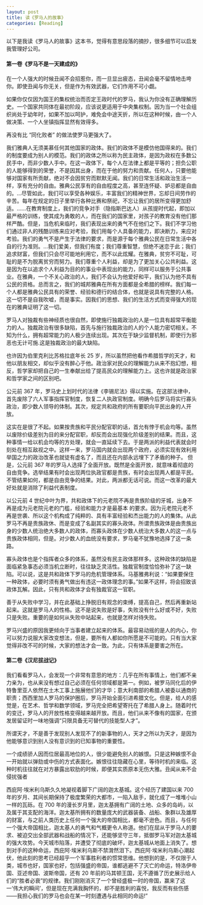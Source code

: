 ```yaml
---
layout: post
title: 读《罗马人的故事》
categories: [Reading]
---
```


以下是我读《罗马人的故事》这本书，觉得有意思段落的摘抄，很多细节可以启发我管理好公司。

#### 第一卷《罗马不是一天建成的》

在一个人强大的时候丑闻不会招惹你，而一旦显出疲态，丑闻会毫不留情地击垮你。即使丑闻与你无关，但是作为有效武器，它们作用不可小觑。

如果你仅仅因为国王的集权统治而否定王政时代的罗马，我认为你没有正确理解历史。一个国家共同体在最初阶段，应该说更适用于中央集权制。因为当一个社会组织尚处于幼年时，如果不加以呵护，难免会中途天折，所以在这种时候，由一个人做决策、一个人坐镇指挥显然有效得多。

再没有比 “同化败者” 的做法使罗马更强大了。

我们雅典人无须美慕任何其他国家的政体。我们的政体不是模仿他国得来的。我们的制度要成为别人的模范。我们的政体之所以称为民主政体，是因为政权在多数公民手中，而非少数人手中。在这一政体下，每个人在法律上都是平等的；担负公职的人能够得到的荣誉，不是因其出身，而在于他的努力和贡献。任何人，只要他能够对国家有所贡献，绝对不会因贫穷而默默无闻。我们的日常生活和政治生活一样，享有充分的自由。雅典公民享有的自由程度之高，甚至连怀疑、妒忌都是自由的。…尽管如此，我们可以享受各种娱乐，丰富我们的精神世界，忘却日间劳作的辛苦。每年在规定的日子里举行各种比赛和祭祀，不忘让我们的居所变得更加舒适。……在教育制度上，我们的竞争对手（隐指斯巴达人）从孩提时代起，即加以最严格的训练，使其成为勇敢的人，而在我们的国家里，对孩子的教育没有他们那样严酷。但是，当危机来临时，我们表现出来的勇气不在他们之下。我们不学习他们通过非人的残酷训练来应对考验，我们用每个人具备的能力，即决断力，来应对考验。我们的勇气不是产生于法律的要求，而是源于每个雅典公民在日常生活中各自的行为准则。…我们爱美，但我们有度；我们尊重智慧，但绝不迷恋于此；我们追求财富，但我们只会尽可能地利用它，而不以此炫耀。在雅典，贫穷不可耻，可耻的是不为脱离贫穷而努力。我们尊重个人利益，却是为了更加关心公共利益。这是因为在以追求个人利益为目的的事业中表现出的能力，同样可以服务于公共事业。在雅典，一个不关心政治的人，我们不会认为他爱好和平，我们认为他不具有公民的资格。总而言之，我们的城邦雅典在所有方面都是全希腊的榜样。我们每一个人都是雅典公民具有的荣誉、经验和德行的结合体，也就是说具有完整的人格。
这一切不是自我吹嘘，而是事实。因我们的思想、我们的生活方式而变得强大的现在的雅典证明了这一切。

罗马人对独裁有些神经质也很自然，即使施行独裁政治的人是一位具有超常平衡能力的人。独裁政治有很多缺陷，首先与施行独裁政治的人的个人能力密切相关。不知为什么，拥有超常能力的人极少连续出现。其次在于缺少监督机制，即使行为邪恶也无计可施.这是独裁政治的最大缺陷。

也许因为伯里克利比苏格拉底年长 25 岁，所以虽然把他看作希腊哲学的天才，和他以朋友相交，却似乎没有醉心于他。政治家对民众的理解能力从来不抱幻想，相反，哲学家却把自己的一生奉献出给了提高民众的理解能力上。这也许就是政治家和哲学家之间的区别吧。

公元前 367 年，罗马史上划时代的法律《李锡尼法》得以实施。在这部法律中，首先废除了六人军事指挥官制度，恢复二人执政官制度。明确今后罗马将实行寡头政治，即少数人领导的体制。其次，规定共和政府的所有要职向平民出身的人开放。

这实在是很了不起。如果按贵族和平民分配官职的话，首允有悖于机会均等。虽然以废除价级差别为目的来分配官职，却反而会出现强化阶级差别的结果。而且，这种事情一给以机会均等的方处理，就会一直延续下去。于是两派的利益代表就会时刻处在相互敌视之中。这样一来，罗马国内就会出现两个政府，必须实现有效利用举国之力的政治改革也就徒有虚名了，而且还在内部永远埋下了矛盾的种子。
但是，公元前 367 年的罗马人选择了全面开放。既然是全面开放，就意味着彻底的自由竞争。选举结果有时会出现两位执政官都是贵族，有时会出现两人都是平民。不管结果如何，都是自由竞争的结果。对此，两派都无话可说。而这一改革的最大好处就是消除了利益代表制度。

以公元前 4 世纪中叶为界，共和政体下的元老院不再是贵族阶级的牙城，出身不再是成为元老院元老的门槛，经验和能力才是最基本
的要求。因为元老院元老不再是世袭、所以这个机构成了纯粹的、具有丰富经验和杰出能力的人的集体。从此罗马不再是贵族政休、而是变成了名副其实的寡头政体。所谓贵族政体是由贵族出身的少数人统治绝大多数人的政体，而寡头政体在少数人统治大多数人的这一点与贵族政体相同，但是。对少数人的血统没有要求，罗马毫不犹豫地选择了这一条路。

寡头政体也是个指挥者众多的体系，虽然没有民主政体那样多。这种政体的缺陷是面临紧急事态必须当机立断时，往往缺乏灵活性。独裁官制度恰恰弥补了这一缺陷。可以说，这是共和政体下罗马的危机管理体系。马基雅弗利说：“如果要保住一种政体，必要时须有勇气做出有违这一政体理念的事。”如果不这样，将会招致该政体瓦解。因此，只有共和政体才会有独裁官这一官职。

善于从失败中学习，并在此基础上挣脱旧有观念的束缚，提高自己，然后再重新站起来。这就是罗马人的性格。这不是说失败是好事，失败没有什么好或不好，失败只是失败。重要的是如何从失败中站起来，也就是怎样对待失败。

罗马兴盛的原因我更倾向于当事者建立起来的体系。最容易动摇的是人的内心，你可以努力说服大家改变想法，但是，要所有人都如你所愿是不可能的。只有当大家觉得非改不可的时候，大家的想法才会一致。为此，只有体系是要害之所在。

#### 第二卷《汉尼拔战记》
我们看看罗马人，会发现一个非常有意思的地方：几乎在所有事情上，他们都不亲力亲为，也从来没有想过自己必须在任何领域都是第一。例如，被罗马同化后的伊特鲁里亚人依然在土木工事上施展他们的才华；意大利南部的希腊人被委以通商的职责；西西里加人罗马的保护圈后，罗马开始全面引进希腊文化。但是，给人的感觉是，在艺术、哲学和数学领域，罗马完全把希望寄托在了希腊人身上。随着时代的变迁，罗马人的开放性格变得越来越开放。而且，他们从来不像有的国家，在颁发居留证时一味地强调“只限具备无可替代的技能型人才”。

所谓天才，不是善于发现别人发现不了的新事物的人，天才之所以为天才，是因为他能够意识到别人没有意识到的已知事物的重要性。

一个成绩骄人因而位居最高地位的人，很少能避免别人的嫉恨。只是这种嫉恨不会一开始就以弹劾或中伤的方式表面化。嫉恨往往隐藏在心里，等待时机的来临。这种时机往往就在对方暴露出软肋的时候，即便其实质原本无伤大雅。丑闻从来不会侵扰强者

西庇阿·埃米利乌斯久久地凝视着脚下广阔的迦太基城。这个经历了建国以来 700 年的岁月、其间长期保持了极度繁荣的大都市，一陷入敌手，就化成了一堆堆小山一样的瓦砾。在 700 年的漫长岁月里，迦太基拥有广阔的土地、众多的岛屿，以及属于其支配的海洋。迦太基所拥有的数量庞大的武器装备、战船、象群以及雄厚的财富，与之前人类历史上任何一个强大的帝国相比，都毫不逊色。而且，与任何一个强大帝国相比，迦太基人的勇气和气概更令人称道。他们在屈从于罗马人的要求、被迫交出全部武器和战船的情况下，还能够坚守三年，抵御罗马军对迦太基城的强大攻势。今天城市陷落，并遭受了彻底的破坏，迦太基城从地面上消失了。想到对手的这种命运，西庇阿·埃米利乌斯不禁潸然泪下。西庇阿·埃米利乌斯心潮起伏，他此刻的思考已经超乎一个军事胜利者的惯常思维。他想到的是，不仅限于人类，城市也好，国家也好，包括强盛的帝国，谁都逃避不了灭亡的命运，特洛伊帝国、亚述帝国、波斯帝国，还有 20 年前的马其顿王国，无不遵循了历史展示给人们的“胜者必衰”的规律。我们刚刚消灭了一个曾经盛极一时的帝国，赢来了这一‘伟大的瞬间’，但是现在充满我胸怀的，却不是胜利的喜悦，我反而有些伤感——我担心我们的罗马也会在某一时刻遭遇与此相同的命运!”
